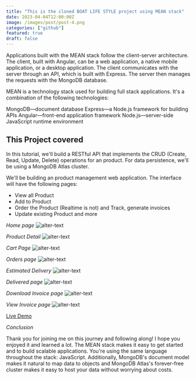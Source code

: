 ```yaml
---
title: "This is the cloned BOAT LIFE STYLE project using MEAN stack"
date: 2023-04-04T12:00:00Z
image: /images/post/post-4.png
categories: ["github"]
featured: true
draft: false
---
```


Applications built with the MEAN stack follow the client-server architecture. The client, built with Angular, can be a web application, a native mobile application, or a desktop application. The client communicates with the server through an API, which is built with Express. The server then manages the requests with the MongoDB database.

MEAN is a technology stack used for building full stack applications. It's a combination of the following technologies:

MongoDB—document database
Express—a Node.js framework for building APIs
Angular—front-end application framework
Node.js—server-side JavaScript runtime environment

## This Project covered

In this tutorial, we'll build a RESTful API that implements the CRUD (Create, Read, Update, Delete) operations for an product. For data persistence, we'll be using a MongoDB Atlas cluster.

We'll be building an product management web application. The interface will have the following pages:

- View all Product
- Add to Product
- Order the Product (Realtime is not) and Track, generate invoices
- Update existing Product and more

_Home page_
![alter-text](/images/post/post-1.png)

_Product Detail_
![alter-text](/images/post/post-2.png)

_Cart Page_
![alter-text](/images/post/post-3.png)

_Orders page_
![alter-text](/images/post/post-4.png)

_Estimated Delivery_
![alter-text](/images/post/post-5.png)

_Delivered page_
![alter-text](/images/post/post-6.png)

_Download Invoice page_
![alter-text](/images/post/post-7.png)

_View Invoice page_
![alter-text](/images/post/post-8.png)

[Live Demo](https://boat-web-application.vercel.app/dashboard)

_Conclusion_

Thank you for joining me on this journey and following along! I hope you enjoyed it and learned a lot. The MEAN stack makes it easy to get started and to build scalable applications. You're using the same language throughout the stack: JavaScript. Additionally, MongoDB's document model makes it natural to map data to objects and MongoDB Atlas's forever-free cluster makes it easy to host your data without worrying about costs.

